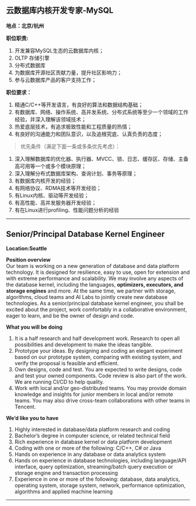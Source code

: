 

## 云数据库内核开发专家-MySQL
**地点：北京/杭州**

**职位职责:**  <br/>
1. 开发兼容MySQL生态的云数据库内核；<br/>
2. OLTP 存储引擎<br/>
3. 分布式数据库<br/>
4. 为数据库开源社区贡献力量，提升社区影响力；<br/>
5. 参与云数据库产品的客户支持工作；<br/>

**职位要求：** <br/>
1. 精通C/C++等开发语言，有良好的算法和数据结构基础；<br/>
2. 有数据库、网络、操作系统、高并发系统、分布式系统等至少一个领域的工作经验，并深入理解该领域技术； <br/>
3. 热爱底层技术，有追求极致性能和工程质量的热情；<br/>
4. 有良好的沟通能力和团队意识，以及追根究底、认真负责的态度； <br/>

> 优先条件（满足下面一条或多条优先考虑）：
1. 深入理解数据库的优化器、执行器、MVCC、锁、日志、缓存区、存储、主备高可用等一个或多个模块原理；
2. 深入理解分布式数据库架构、查询计划、事务等原理；
3. 有数据库内核开发的经验；
4. 有网络协议、RDMA技术等开发经验；
5. 有Linux内核、驱动等开发经验；
6. 有高性能、高并发服务器开发经验；
7. 有在Linux进行profiling、性能问题分析的经验

***********************************************

## Senior/Principal Database Kernel Engineer
**Location:Seattle**

**Position overview**  
Our team is working on a new generation of database and data platform technology. It is  designed for resilience, easy to use, open for extension and with extreme performance and  scalability. 
We may involve any aspects of the database kernel, including the languages,  **optimizers, executors, and storage engines** and more. 
At the same time, we partner with   storage, algorithms, cloud teams and AI Labs to jointly create new database  technologies. As a senior/principal database kernel engineer, you shall be excited about the  project, work comfortably in a collaborative environment, eager to learn, and be the owner of  design and code.

**What you will be doing**
1. It is a half research and half development work. Research to open all possibilities and  development to make the ideas tangible.
2. Prototype your ideas. By designing and coding an elegant experiment based on our  prototype system, comparing with existing system, and verify the proposal is feasible  and efficient.
3. Own designs, code and test. You are expected to write designs, code and test your  owned components. Code review is also part of the work.  We are running CI/CD to  help quality.
4. Work with local and/or geo-distributed teams. You may provide domain knowledge and  insights for junior members in local and/or remote teams. You may also drive  cross-team collaborations with other teams in Tencent.

**We’d like you to have**
1. Highly interested in database/data platform research and coding
2. Bachelor’s degree in computer science, or related technical field
3. Rich experience in database kernel or data platform development
4. Coding with one or more of the following: C/C++, C# or Java
5. Hands on experience in any database or data analytics system
6. Hands on experience in database technologies, including language/API interface,  query optimization, streaming/batch query execution or storage engine and transaction  processing
7. Experience in one or more of the following: database, data analytics, operating system,  storage system, network, 
performance optimization, algorithms and applied machine  learning

**************************************************
